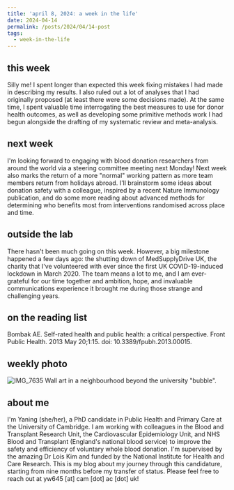 ```yaml
---
title: 'april 8, 2024: a week in the life'
date: 2024-04-14
permalink: /posts/2024/04/14-post
tags:
  - week-in-the-life
---
```


this week
------
Silly me! I spent longer than expected this week fixing mistakes I had made in describing my results. I also ruled out a lot of analyses that I had originally proposed (at least there were some decisions made). At the same time, I spent valuable time interrogating the best measures to use for donor health outcomes, as well as developing some primitive methods work I had begun alongside the drafting of my systematic review and meta-analysis.

next week
------
I'm looking forward to engaging with blood donation researchers from around the world via a steering committee meeting next Monday! Next week also marks the return of a more "normal" working pattern as more team members return from holidays abroad. I'll brainstorm some ideas about donation safety with a colleague, inspired by a recent Nature Immunology publication, and do some more reading about advanced methods for determining who benefits most from interventions randomised across place and time. 

outside the lab
------
There hasn't been much going on this week. However, a big milestone happened a few days ago: the shutting down of MedSupplyDrive UK, the charity that I've volunteered with ever since the first UK COVID-19-induced lockdown in March 2020. The team means a lot to me, and I am ever-grateful for our time together and ambition, hope, and invaluable communications experience it brought me during those strange and challenging years.

on the reading list
------
Bombak AE. Self-rated health and public health: a critical perspective. Front Public Health. 2013 May 20;1:15. doi: 10.3389/fpubh.2013.00015.

weekly photo
------
![IMG_7635](https://github.com/yaning-wu/yaning-wu.github.io/assets/145920710/681d8d27-da12-4964-ad5f-a65b2b330909)
Wall art in a neighbourhood beyond the university "bubble".

about me
------
I'm Yaning (she/her), a PhD candidate in Public Health and Primary Care at the University of Cambridge. I am working with colleagues in the Blood and Transplant Research Unit, the Cardiovascular Epidemiology Unit, and NHS Blood and Transplant (England's national blood service) to improve the safety and efficiency of voluntary whole blood donation. I'm supervised by the amazing Dr Lois Kim and funded by the National Institute for Health and Care Research. This is my blog about my journey through this candidature, starting from nine months before my transfer of status. Please feel free to reach out at yw645 [at] cam [dot] ac [dot] uk!
